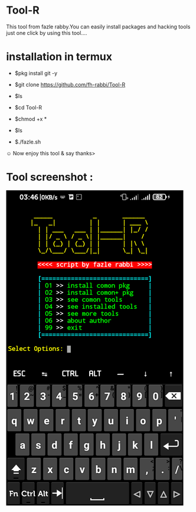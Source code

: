 # Tool-R

<p>This tool from fazle rabby.You can easily install packages and hacking tools just one click by using this tool....</p>
 
# installation in termux


- $pkg install git -y


- $git clone https://github.com/fh-rabbi/Tool-R


- $ls


- $cd Tool-R


- $chmod +x *


- $ls


- $./fazle.sh

☺ Now enjoy this tool & say thanks>


# Tool screenshot :

![](tool-r.png)
